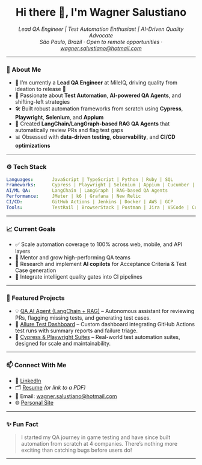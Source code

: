 <h1 align="center">Hi there 👋, I'm Wagner Salustiano</h1>

<p align="center">
  <em>Lead QA Engineer | Test Automation Enthusiast | AI-Driven Quality Advocate</em><br>
  <em>São Paulo, Brazil · Open to remote opportunities · <a href="mailto:wagner.salustiano@hotmail.com">wagner.salustiano@hotmail.com</a></em>
</p>

---

### 🧠 About Me

- 🔭 I’m currently a **Lead QA Engineer** at MileIQ, driving quality from ideation to release 🚀  
- 🧪 Passionate about **Test Automation**, **AI-powered QA Agents**, and shifting-left strategies  
- 🛠️ Built robust automation frameworks from scratch using **Cypress**, **Playwright**, **Selenium**, and **Appium**  
- 🤖 Created **LangChain/LangGraph-based RAG QA Agents** that automatically review PRs and flag test gaps  
- 📊 Obsessed with **data-driven testing**, **observability**, and **CI/CD optimizations**

---

### ⚙️ Tech Stack

```yaml
Languages:       JavaScript | TypeScript | Python | Ruby | SQL
Frameworks:      Cypress | Playwright | Selenium | Appium | Cucumber | Robot Framework
AI/ML QA:        LangChain | LangGraph | RAG-based QA Agents
Performance:     JMeter | k6 | Grafana | New Relic
CI/CD:           GitHub Actions | Jenkins | Docker | AWS | GCP
Tools:           TestRail | BrowserStack | Postman | Jira | VSCode | Cursor
```

---

### 📈 Current Goals

- ✅ Scale automation coverage to 100% across web, mobile, and API layers  
- 🤝 Mentor and grow high-performing QA teams  
- 🧠 Research and implement **AI copilots** for Acceptance Criteria & Test Case generation  
- 🚦 Integrate intelligent quality gates into CI pipelines

---

### 📌 Featured Projects

- 💡 [QA AI Agent (LangChain + RAG)](https://github.com/NoodlesKamiSama) – Autonomous assistant for reviewing PRs, flagging missing tests, and generating test cases.
- 🚦 [Allure Test Dashboard](https://github.com/NoodlesKamiSama) – Custom dashboard integrating GitHub Actions test runs with summary reports and failure triage.
- 🔬 [Cypress & Playwright Suites](https://github.com/NoodlesKamiSama) – Real-world test automation suites, designed for scale and maintainability.

---

### 📫 Connect With Me

- 💼 [LinkedIn](https://linkedin.com/in/wagnersalustiano)  
- 🗂️ [Resume](https://github.com/NoodlesKamiSama/resume) *(or link to a PDF)*  
- 📮 Email: wagner.salustiano@hotmail.com  
- 🌐 [Personal Site](#coming-soon)

---

### ✨ Fun Fact

> I started my QA journey in game testing and have since built automation from scratch at 4 companies. There’s nothing more exciting than catching bugs before users do!

---
